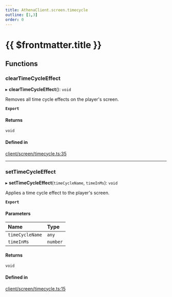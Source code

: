 ```yaml
---
title: AthenaClient.screen.timecycle
outline: [1,3]
order: 0
---
```


# {{ $frontmatter.title }}


## Functions

### clearTimeCycleEffect

▸ **clearTimeCycleEffect**(): `void`

Removes all time cycle effects on the player's screen.

**`Export`**

#### Returns

`void`

#### Defined in

[client/screen/timecycle.ts:35](https://github.com/Stuyk/altv-athena/blob/ae8402672/src/core/client/screen/timecycle.ts#L35)

___

### setTimeCycleEffect

▸ **setTimeCycleEffect**(`timeCycleName`, `timeInMs`): `void`

Applies a time cycle effect to the player's screen.

**`Export`**

#### Parameters

| Name | Type |
| :------ | :------ |
| `timeCycleName` | `any` |
| `timeInMs` | `number` |

#### Returns

`void`

#### Defined in

[client/screen/timecycle.ts:15](https://github.com/Stuyk/altv-athena/blob/ae8402672/src/core/client/screen/timecycle.ts#L15)
